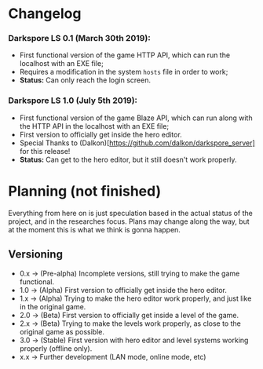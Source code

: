 # Changelog

### Darkspore LS 0.1 (March 30th 2019):
- First functional version of the game HTTP API, which can run the localhost with an EXE file;
- Requires a modification in the system `hosts` file in order to work;
- **Status:** Can only reach the login screen.

### Darkspore LS 1.0 (July 5th 2019):
- First functional version of the game Blaze API, which can run along with the HTTP API in the localhost with an EXE file;
- First version to officially get inside the hero editor.
- Special Thanks to (Dalkon)[https://github.com/dalkon/darkspore_server] for this release! 
- **Status:** Can get to the hero editor, but it still doesn't work properly.

# Planning (not finished)
Everything from here on is just speculation based in the actual status of the project, and in the researches focus. Plans may change along the way, but at the moment this is what we think is gonna happen.

## Versioning
- 0.x -> (Pre-alpha) Incomplete versions, still trying to make the game functional.
- 1.0 -> (Alpha) First version to officially get inside the hero editor.
- 1.x -> (Alpha) Trying to make the hero editor work properly, and just like in the original game.
- 2.0 -> (Beta) First version to officially get inside a level of the game.
- 2.x -> (Beta) Trying to make the levels work properly, as close to the original game as possible.
- 3.0 -> (Stable) First version with hero editor and level systems working properly (offline only).
- x.x -> Further development (LAN mode, online mode, etc)
